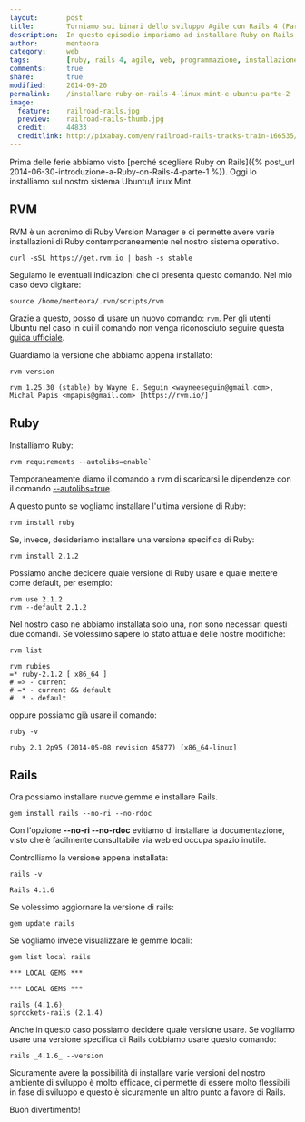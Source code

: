 ```yaml
---
layout:       post
title:        Torniamo sui binari dello sviluppo Agile con Rails 4 (Parte 2)
description:  In questo episodio impariamo ad installare Ruby on Rails 4 su Linux Mint e Ubuntu
author:       menteora
category:     web
tags:         [ruby, rails 4, agile, web, programmazione, installazione, ubuntu, linux mint]
comments:     true
share:        true
modified:     2014-09-20
permalink:    /installare-ruby-on-rails-4-linux-mint-e-ubuntu-parte-2
image:
  feature:    railroad-rails.jpg
  preview:    railroad-rails-thumb.jpg
  credit:     44833
  creditlink: http://pixabay.com/en/railroad-rails-tracks-train-166535/
---
```


Prima delle ferie abbiamo visto [perché scegliere Ruby on Rails]({% post_url 2014-06-30-introduzione-a-Ruby-on-Rails-4-parte-1 %}). Oggi lo installiamo sul nostro sistema Ubuntu/Linux Mint.

## RVM

RVM è un acronimo di Ruby Version Manager e ci permette avere varie installazioni di Ruby contemporaneamente nel nostro sistema operativo.

    curl -sSL https://get.rvm.io | bash -s stable  

Seguiamo le eventuali indicazioni che ci presenta questo comando. Nel mio caso devo digitare:

    source /home/menteora/.rvm/scripts/rvm

Grazie a questo, posso di usare un nuovo comando: `rvm`. Per gli utenti Ubuntu nel caso in cui il comando non venga riconosciuto seguire questa [guida ufficiale](https://rvm.io/integration/gnome-terminal).

Guardiamo la versione che abbiamo appena installato:

    rvm version

    rvm 1.25.30 (stable) by Wayne E. Seguin <wayneeseguin@gmail.com>, 
    Michal Papis <mpapis@gmail.com> [https://rvm.io/]

## Ruby

Installiamo Ruby:

    rvm requirements --autolibs=enable`

Temporaneamente diamo il comando a rvm di scaricarsi le dipendenze con il comando [--autolibs=true](http://rvm.io/rvm/autolibs).

A questo punto se vogliamo installare l'ultima versione di Ruby:

    rvm install ruby

Se, invece, desideriamo installare una versione specifica di Ruby:

    rvm install 2.1.2

Possiamo anche decidere quale versione di Ruby usare e quale mettere come default, per esempio:

    rvm use 2.1.2
    rvm --default 2.1.2

Nel nostro caso ne abbiamo installata solo una, non sono necessari questi due comandi.
Se volessimo sapere lo stato attuale delle nostre modifiche:

    rvm list

    rvm rubies
    =* ruby-2.1.2 [ x86_64 ]
    # => - current
    # =* - current && default
    #  * - default

oppure possiamo già usare il comando:

    ruby -v

    ruby 2.1.2p95 (2014-05-08 revision 45877) [x86_64-linux]

## Rails

Ora possiamo installare nuove gemme e installare Rails.

    gem install rails --no-ri --no-rdoc

Con l'opzione **--no-ri --no-rdoc** evitiamo di installare la documentazione, visto che è facilmente consultabile via web ed occupa spazio inutile.

Controlliamo la versione appena installata:

    rails -v

    Rails 4.1.6

Se volessimo aggiornare la versione di rails:

    gem update rails

Se vogliamo invece visualizzare le gemme locali:

    gem list local rails

    *** LOCAL GEMS ***

    *** LOCAL GEMS ***

    rails (4.1.6)
    sprockets-rails (2.1.4)

Anche in questo caso possiamo decidere quale versione usare.
Se vogliamo usare una versione specifica di Rails dobbiamo usare questo comando:

    rails _4.1.6_ --version

Sicuramente avere la possibilità di installare varie versioni del nostro ambiente di sviluppo è molto efficace, ci permette di essere molto flessibili in fase di sviluppo e questo è sicuramente un altro punto a favore di Rails.

Buon divertimento!